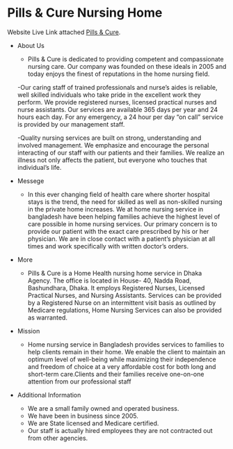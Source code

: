 # Pills & Cure Nursing Home

Website Live Link attached [Pills & Cure](https://pills-cure-medical.web.app/).

- About Us

  - Pills & Cure is dedicated to providing competent and compassionate nursing care. Our company was founded on these ideals in 2005 and today enjoys the finest of reputations in the home nursing field.

  -Our caring staff of trained professionals and nurse’s aides is reliable, well skilled individuals who take pride in the excellent work they perform. We provide registered nurses, licensed practical nurses and nurse assistants. Our services are available 365 days per year and 24 hours each day. For any emergency, a 24 hour per day “on call” service is provided by our management staff.

  -Quality nursing services are built on strong, understanding and involved management. We emphasize and encourage the personal interacting of our staff with our patients and their families. We realize an illness not only affects the patient, but everyone who touches that individual’s life.

- Messege

  - In this ever changing field of health care where shorter hospital stays is the trend, the need for skilled as well as non-skilled nursing in the private home increases. We at home nursing service in bangladesh have been helping families achieve the highest level of care possible in home nursing services. Our primary concern is to provide our patient with the exact care prescribed by his or her physician. We are in close contact with a patient’s physician at all times and work specifically with written doctor’s orders.

- More

  - Pills & Cure is a Home Health nursing home service in Dhaka Agency. The office is located in House- 40, Nadda Road, Bashundhara, Dhaka. It employs Registered Nurses, Licensed Practical Nurses, and Nursing Assistants. Services can be provided by a Registered Nurse on an intermittent visit basis as outlined by Medicare regulations, Home Nursing Services can also be provided as warranted.

- Mission

  - Home nursing service in Bangladesh provides services to families to help clients remain in their home.
    We enable the client to maintain an optimum level of well-being while maximizing their independence and freedom of choice at a very affordable cost for both long and short-term care.Clients and their families receive one-on-one attention from our professional staff

- Additional Information

  - We are a small family owned and operated business.
  - We have been in business since 2005.
  - We are State licensed and Medicare certified.
  - Our staff is actually hired employees they are not contracted out from other agencies.
